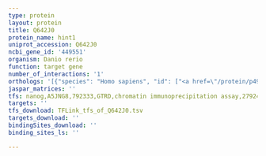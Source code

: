 ```yaml
---
type: protein
layout: protein
title: Q642J0
protein_name: hint1
uniprot_accession: Q642J0
ncbi_gene_id: '449551'
organism: Danio rerio
function: target gene
number_of_interactions: '1'
orthologs: '[{"species": "Homo sapiens", "id": ["<a href=\"/protein/p49773\">P49773</a>"]}, {"species": "Mus musculus", "id": ["<a href=\"/protein/p70349\">P70349</a>"]}, {"species": "Rattus norvegicus", "id": ["<a href=\"/protein/p62959\">P62959</a>", "D4A269"]}, {"species": "Caenorhabditis elegans", "id": ["P53795"]}]'
jaspar_matrices: ''
tfs: nanog,A5JNG8,792333,GTRD,chromatin immunoprecipitation assay,27924024%5Buid%5D,No
targets: ''
tfs_download: TFLink_tfs_of_Q642J0.tsv
targets_download: ''
bindingSites_download: ''
binding_sites_ls: ''

---
```

